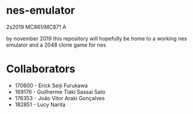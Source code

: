# nes-emulator
2s2019 MC861/MC871 A

by november 2019 this repository will hopefully be home to a working nes emulator
and a 2048 clone game for nes

# Collaborators

- 170600 - Erick Seiji Furukawa
- 169176 - Guilherme Tiaki Sassai Sato
- 176353 - João Vitor Araki Gonçalves
- 182851 - Lucy Narita
